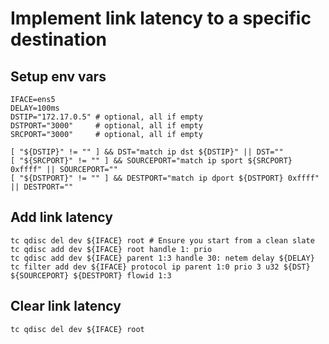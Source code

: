 # Implement link latency to a specific destination

## Setup env vars

```
IFACE=ens5
DELAY=100ms
DSTIP="172.17.0.5" # optional, all if empty
DSTPORT="3000"     # optional, all if empty
SRCPORT="3000"     # optional, all if empty

[ "${DSTIP}" != "" ] && DST="match ip dst ${DSTIP}" || DST=""
[ "${SRCPORT}" != "" ] && SOURCEPORT="match ip sport ${SRCPORT} 0xffff" || SOURCEPORT=""
[ "${DSTPORT}" != "" ] && DESTPORT="match ip dport ${DSTPORT} 0xffff" || DESTPORT=""
```

## Add link latency

```
tc qdisc del dev ${IFACE} root # Ensure you start from a clean slate
tc qdisc add dev ${IFACE} root handle 1: prio
tc qdisc add dev ${IFACE} parent 1:3 handle 30: netem delay ${DELAY}
tc filter add dev ${IFACE} protocol ip parent 1:0 prio 3 u32 ${DST} ${SOURCEPORT} ${DESTPORT} flowid 1:3
```

## Clear link latency

```
tc qdisc del dev ${IFACE} root
```
